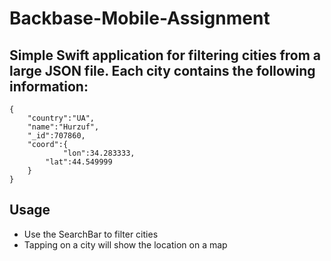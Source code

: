 # Backbase-Mobile-Assignment
 
## Simple Swift application for filtering cities from a large JSON file. Each city contains the following information:

```
{
    "country":"UA",
    "name":"Hurzuf",
    "_id":707860,
    "coord":{
            "lon":34.283333,
        "lat":44.549999
    }
}
```

## Usage
- Use the SearchBar to filter cities
- Tapping on a city will show the location on a map
